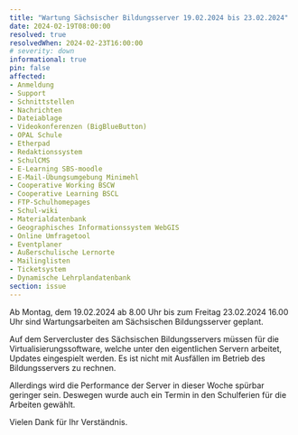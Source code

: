 ```yaml
---
title: "Wartung Sächsischer Bildungsserver 19.02.2024 bis 23.02.2024"
date: 2024-02-19T08:00:00
resolved: true
resolvedWhen: 2024-02-23T16:00:00
# severity: down
informational: true
pin: false 
affected:
- Anmeldung
- Support
- Schnittstellen
- Nachrichten
- Dateiablage
- Videokonferenzen (BigBlueButton)
- OPAL Schule
- Etherpad
- Redaktionssystem
- SchulCMS
- E-Learning SBS-moodle
- E-Mail-Übungsumgebung Minimehl
- Cooperative Working BSCW
- Cooperative Learning BSCL
- FTP-Schulhomepages
- Schul-wiki
- Materialdatenbank
- Geographisches Informationssystem WebGIS
- Online Umfragetool
- Eventplaner
- Außerschulische Lernorte
- Mailinglisten
- Ticketsystem
- Dynamische Lehrplandatenbank
section: issue
---
```


Ab Montag, dem 19.02.2024 ab 8.00 Uhr bis zum Freitag 23.02.2024 16.00 Uhr sind Wartungsarbeiten am Sächsischen Bildungsserver geplant.

Auf dem Servercluster des Sächsischen Bildungsservers müssen für die Virtualisierungssoftware, welche unter den eigentlichen Servern arbeitet, Updates eingespielt werden. Es ist nicht mit Ausfällen im Betrieb des Bildungsservers zu rechnen.

Allerdings wird die Performance der Server in dieser Woche spürbar geringer sein. Deswegen wurde auch ein Termin in den Schulferien für die Arbeiten gewählt.

Vielen Dank für Ihr Verständnis.
